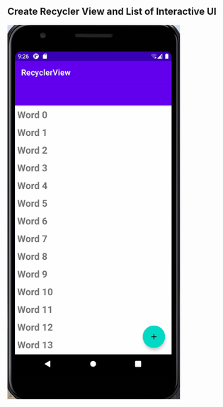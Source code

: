 ## Create Recycler View and List of Interactive UI
![Recycler View Completed](create_recycler_view_completed1.gif)
